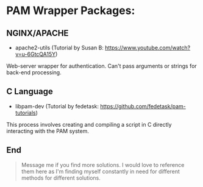 # PAM Wrapper Packages:

## NGINX/APACHE
- apache2-utils (Tutorial by Susan B: https://www.youtube.com/watch?v=u-6GtcQA15Y)

Web-server wrapper for authentication. Can't pass arguments or strings for back-end processing.

## C Language
- libpam-dev (Tutorial by fedetask: https://github.com/fedetask/pam-tutorials)

This process involves creating and compiling a script in C directly interacting with the PAM system.

## End

> Message me if you find more solutions. I would love to reference them here as I'm finding myself constantly in need for different methods for different solutions.
